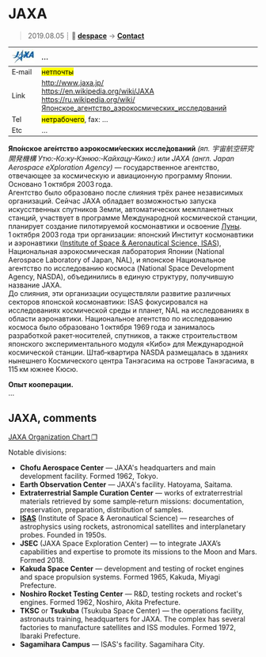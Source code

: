 # JAXA
> 2019.08.05 ┊ **🚀 [despace](index.md)** → **[Contact](contact.md)**

|[![](f/contact/j/jaxa_logo1_thumb.jpg)](f/contact/j/jaxa_logo1.png)|*…*|
|:--|:--|
|E‑mail| <mark>нетпочты</mark> |
|Link| <http://www.jaxa.jp/><br> <https://en.wikipedia.org/wiki/JAXA><br> <https://ru.wikipedia.org/wiki/Японское_агентство_аэрокосмических_исследований>  |
|Tel| <mark>нетрабочего</mark>, fax: … |
|Etc| … |

**Япо́нское аге́нтство аэрокосми́ческих иссле́дований** *(яп. 宇宙航空研究開発機構 Утю:‑Ко:ку‑Кэнкю:‑Кайхацу‑Кико:) или JAXA (англ. Japan Aerospace eXploration Agency)* — государственное агентство, отвечающее за космическую и авиационную программу Японии. Основано 1 октября 2003 года.  
Агентство было образовано после слияния трёх ранее независимых организаций. Сейчас JAXA обладает возможностью запуска искусственных спутников Земли, автоматических межпланетных станций, участвует в программе Международной космической станции, планирует создание пилотируемой космонавтики и освоение [Луны](moon.md).  
1 октября 2003 года три организации: японский Институт космонавтики и аэронавтики ([Institute of Space & Aeronautical Science, ISAS](03_isas.md)), Национальная аэрокосмическая лаборатория Японии (National Aerospace Laboratory of Japan, NAL), и японское Национальное агентство по исследованию космоса (National Space Development Agency, NASDA), объединились в единую структуру, получившую название JAXA.  
До слияния, эти организации осуществляли развитие различных секторов японской космонавтики: ISAS фокусировался на исследованиях космической среды и планет, NAL на исследованиях в области аэронавтики. Национальное агентство по исследованию космоса было образовано 1 октября 1969 года и занималось разработкой ракет‑носителей, спутников, а также строительством японского экспериментального модуля «Кибо» для Международной космической станции. Штаб‑квартира NASDA размещалась в зданиях нынешнего Космического центра Танэгасима на острове Танэгасима, в 115 км южнее Кюсю.

**Опыт кооперации.**  
…


<p style="page-break-after:always"> </p>

## JAXA, comments

[JAXA Organization Chart ❐](f/contact/j/jaxa_org_chart.pdf)

Notable divisions:

   - **Chofu Aerospace Center** — JAXA's headquarters and main development facility. Formed 1962, Tokyo.
   - **Earth Observation Center** — JAXA's facility. Hatoyama, Saitama.
   - **Extraterrestrial Sample Curation Center** — works of extraterrestrial materials retrieved by some sample‑return missions: documentation, preservation, preparation, distribution of samples.
   - **[ISAS](03_isas.md)** (Institute of Space & Aeronautical Science) — researches of astrophysics using rockets, astronomical satellites and interplanetary probes. Founded in 1950s.
   - **JSEC** (JAXA Space Exploration Center) — to integrate JAXA’s capabilities and expertise to promote its missions to the Moon and Mars. Formed 2018.
   - **Kakuda Space Center** — development and testing of rocket engines and space propulsion systems. Formed 1965, Kakuda, Miyagi Prefecture.
   - **Noshiro Rocket Testing Center** — R&D, testing rockets and rocket's engines. Formed 1962, Noshiro, Akita Prefecture.
   - **TKSC** or **Tsukuba** (Tsukuba Space Center) — the operations facility, astronauts training, headquarters for JAXA. The complex has several factories to manufacture satellites and ISS modules. Formed 1972, Ibaraki Prefecture.
   - **Sagamihara Campus** — ISAS's facility. Sagamihara City.

